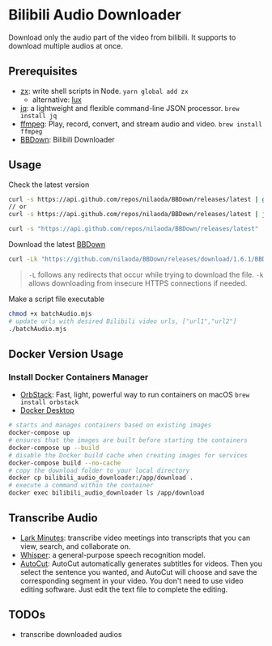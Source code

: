 # Bilibili Audio Downloader

Download only the audio part of the video from bilibili. It supports to download multiple audios at once.

## Prerequisites

- [zx](https://github.com/google/zx): write shell scripts in Node. `yarn global add zx`
  - alternative: [lux](https://github.com/iawia002/lux)
- [jq](https://jqlang.github.io/jq/download/): a lightweight and flexible command-line JSON processor. `brew install jq`
- [ffmpeg](https://formulae.brew.sh/formula/ffmpeg): Play, record, convert, and stream audio and video. `brew install ffmpeg`
- [BBDown](https://github.com/nilaoda/BBDown): Bilibili Downloader

## Usage

Check the latest version

```zsh
curl -s https://api.github.com/repos/nilaoda/BBDown/releases/latest | grep '"tag_name":'
// or
curl -s https://api.github.com/repos/nilaoda/BBDown/releases/latest | jq -r '.tag_name'
```

```zsh
curl -s "https://api.github.com/repos/nilaoda/BBDown/releases/latest" | jq '.assets[] | {name: .name, download_url: .browser_download_url}'
```

Download the latest [BBDown](https://github.com/nilaoda/BBDown/releases)

```zsh
curl -Lk "https://github.com/nilaoda/BBDown/releases/download/1.6.1/BBDown_1.6.1_20230818_osx-x64.zip" -o temp.zip && unzip -o temp.zip && chmod +x BBDOWN && rm temp.zip
```

> `-L` follows any redirects that occur while trying to download the file.
> `-k` allows downloading from insecure HTTPS connections if needed.

Make a script file executable

```zsh
chmod +x batchAudio.mjs
# update urls with desired Bilibili video urls, ["url1","url2"]
./batchAudio.mjs
```

## Docker Version Usage

### Install Docker Containers Manager

- [OrbStack](https://orbstack.dev/download): Fast, light, powerful way to run containers on macOS `brew install orbstack`
- [Docker Desktop](https://www.docker.com/products/docker-desktop/)

```zsh
# starts and manages containers based on existing images
docker-compose up
# ensures that the images are built before starting the containers
docker-compose up --build
# disable the Docker build cache when creating images for services
docker-compose build --no-cache
# copy the download folder to your local directory
docker cp bilibili_audio_downloader:/app/download .
# execute a command within the container
docker exec bilibili_audio_downloader ls /app/download
```

## Transcribe Audio

- [Lark Minutes](https://www.larksuite.com/en_us/product/minutes): transcribe video meetings into transcripts that you can view, search, and collaborate on.
- [Whisper](https://github.com/openai/whisper): a general-purpose speech recognition model.
- [AutoCut](https://github.com/mli/autocut): AutoCut automatically generates subtitles for videos. Then you select the sentence you wanted, and AutoCut will choose and save the corresponding segment in your video. You don't need to use video editing software. Just edit the text file to complete the editing.

## TODOs

- transcribe downloaded audios

```

```
